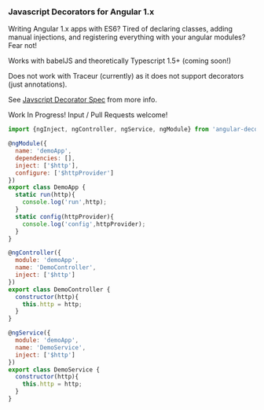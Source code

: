 ### Javascript Decorators for Angular 1.x

Writing Angular 1.x apps with ES6? Tired of declaring classes, adding manual injections, and registering everything with your angular modules? Fear not!

Works with babelJS and theoretically Typescript 1.5+ (coming soon!)

Does not work with Traceur (currently) as it does not support decorators (just annotations).

See [Javscript Decorator Spec](https://github.com/wycats/javascript-decorators) from more info. 

Work In Progress! Input / Pull Requests welcome!

```js
import {ngInject, ngController, ngService, ngModule} from 'angular-decorate';

@ngModule({
  name: 'demoApp',
  dependencies: [],
  inject: ['$http'],
  configure: ['$httpProvider']
})
export class DemoApp {
  static run(http){
    console.log('run',http);
  }
  static config(httpProvider){
    console.log('config',httpProvider);
  }
}

@ngController({
  module: 'demoApp',
  name: 'DemoController',
  inject: ['$http']
})
export class DemoController {
  constructor(http){
    this.http = http;
  }
}

@ngService({
  module: 'demoApp',
  name: 'DemoService',
  inject: ['$http']
})
export class DemoService {
  constructor(http){
    this.http = http;
  }
}

```